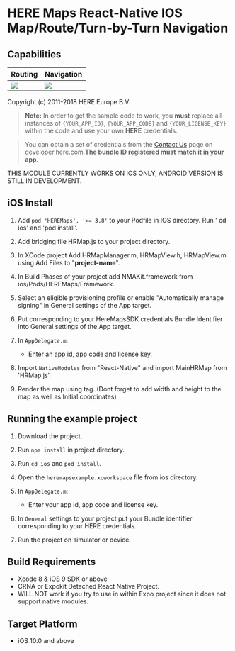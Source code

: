 
# HERE Maps React-Native IOS Map/Route/Turn-by-Turn Navigation

## Capabilities
 Routing | Navigation
------------ | -------------
![](https://media.giphy.com/media/bbORXxwGhb7BWTHPF3/giphy.gif)   | ![](https://media.giphy.com/media/4TrIodkaHvxts0KY4l/giphy.gif)

Copyright (c) 2011-2018 HERE Europe B.V.

> **Note:** In order to get the sample code to work, you **must** replace all instances of `{YOUR_APP_ID}`, `{YOUR_APP_CODE}` and `{YOUR_LICENSE_KEY}` within the code and use your own **HERE** credentials.

> You can obtain a set of credentials from the [Contact Us](https://developer.here.com/contact-us) page on developer.here.com.**The bundle ID registered must match it in your app**.

THIS MODULE CURRENTLY WORKS ON IOS ONLY, ANDROID VERSION IS STILL IN DEVELOPMENT. 

## iOS Install


1. Add `pod 'HEREMaps', '>= 3.8'` to your Podfile in IOS directory. Run ' cd ios' and 'pod install'.

2. Add bridging file HRMap.js to your project directory.

3. In XCode project Add HRMapManager.m, HRMapView.h, HRMapView.m using Add Files to "**project-name**".

4. In Build Phases of your project add NMAKit.framework from ios/Pods/HEREMaps/Framework.

5. Select an eligible provisioning profile or enable "Automatically manage signing" in General settings of the App target.

6. Put corresponding to your HereMapsSDK credentials Bundle Identifier into General settings of the App target.

7. In `AppDelegate.m`:
    - Enter an app id, app code and license key.
    
8. Import `NativeModules` from "React-Native" and import MainHRMap from 'HRMap.js'. 

9. Render the map using <MainHRMap> tag. (Dont forget to add width and height to the map as well as Initial coordinates)
    

## Running the example project

1. Download the project. 

2. Run `npm install` in project directory.

3. Run `cd ios` and `pod install`.

4. Open the `heremapsexample.xcworkspace` file from ios directory. 

5. In `AppDelegate.m`:
    - Enter your app id, app code and license key.
6. In `General` settings to your project put your Bundle identifier corresponding to your HERE credentials.

7. Run the project on simulator or device.



## Build Requirements
 
* Xcode 8 & iOS 9 SDK or above
* CRNA or Expokit Detached React Native Project. 
* WILL NOT work if you try to use in within Expo project since it does not support native modules.

## Target Platform
 
* iOS 10.0 and above

